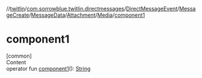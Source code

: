 //[twitlin](../../../../../../index.md)/[com.sorrowblue.twitlin.directmessages](../../../../../index.md)/[DirectMessageEvent](../../../../index.md)/[MessageCreate](../../../index.md)/[MessageData](../../index.md)/[Attachment](../index.md)/[Media](index.md)/[component1](component1.md)



# component1  
[common]  
Content  
operator fun [component1](component1.md)(): [String](https://kotlinlang.org/api/latest/jvm/stdlib/kotlin/-string/index.html)  



